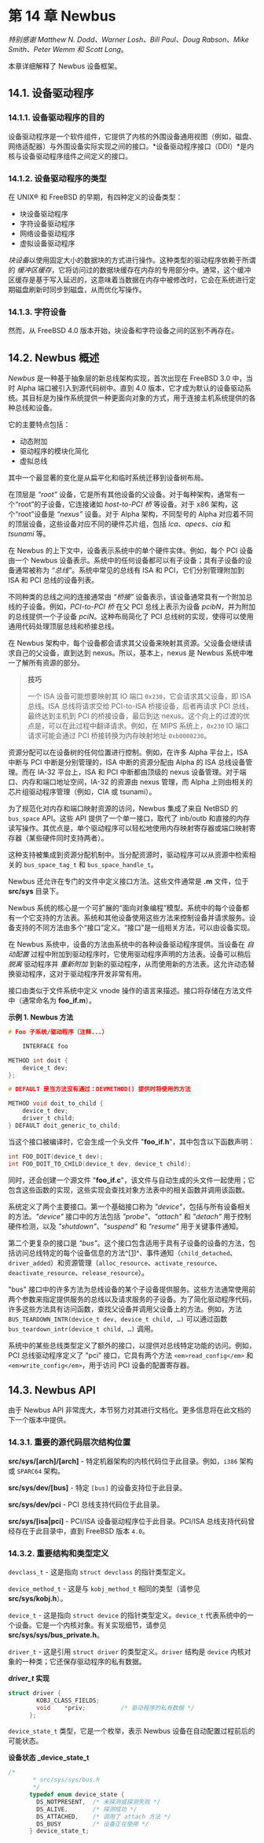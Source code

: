 # 第 14 章 Newbus

*特别感谢 Matthew N. Dodd、Warner Losh、Bill Paul、Doug Rabson、Mike Smith、Peter Wemm 和 Scott Long*。

本章详细解释了 Newbus 设备框架。

## 14.1. 设备驱动程序

### 14.1.1. 设备驱动程序的目的

设备驱动程序是一个软件组件，它提供了内核的外围设备通用视图（例如，磁盘、网络适配器）与外围设备实际实现之间的接口。\*设备驱动程序接口（DDI）\*是内核与设备驱动程序组件之间定义的接口。

### 14.1.2. 设备驱动程序的类型

在 UNIX® 和 FreeBSD 的早期，有四种定义的设备类型：

* 块设备驱动程序
* 字符设备驱动程序
* 网络设备驱动程序
* 虚拟设备驱动程序

*块设备*以使用固定大小的数据块的方式进行操作。这种类型的驱动程序依赖于所谓的 *缓冲区缓存*，它将访问过的数据块缓存在内存的专用部分中。通常，这个缓冲区缓存是基于写入延迟的，这意味着当数据在内存中被修改时，它会在系统进行定期磁盘刷新时同步到磁盘，从而优化写操作。

### 14.1.3. 字符设备

然而，从 FreeBSD 4.0 版本开始，块设备和字符设备之间的区别不再存在。

## 14.2. Newbus 概述

*Newbus* 是一种基于抽象层的新总线架构实现，首次出现在 FreeBSD 3.0 中，当时 Alpha 端口被引入到源代码树中。直到 4.0 版本，它才成为默认的设备驱动系统。其目标是为操作系统提供一种更面向对象的方式，用于连接主机系统提供的各种总线和设备。

它的主要特点包括：

* 动态附加
* 驱动程序的模块化简化
* 虚拟总线

其中一个最显著的变化是从扁平化和临时系统迁移到设备树布局。

在顶层是 *“root”* 设备，它是所有其他设备的父设备。对于每种架构，通常有一个“root”的子设备，它连接诸如 *host-to-PCI 桥* 等设备。对于 x86 架构，这个“root”设备是 *“nexus”* 设备。对于 Alpha 架构，不同型号的 Alpha 对应着不同的顶层设备，这些设备对应不同的硬件芯片组，包括 *lca*、*apecs*、*cia* 和 *tsunami* 等。

在 Newbus 的上下文中，设备表示系统中的单个硬件实体。例如，每个 PCI 设备由一个 Newbus 设备表示。系统中的任何设备都可以有子设备；具有子设备的设备通常被称为 *“总线”*。系统中常见的总线有 ISA 和 PCI，它们分别管理附加到 ISA 和 PCI 总线的设备列表。

不同种类的总线之间的连接通常由 *“桥接”* 设备表示，该设备通常具有一个附加总线的子设备。例如，*PCI-to-PCI 桥* 在父 PCI 总线上表示为设备 *pcibN*，并为附加的总线提供一个子设备 *pciN*。这种布局简化了 PCI 总线树的实现，使得可以使用通用代码处理顶层总线和桥接总线。

在 Newbus 架构中，每个设备都会请求其父设备来映射其资源。父设备会继续请求自己的父设备，直到达到 nexus。所以，基本上，nexus 是 Newbus 系统中唯一了解所有资源的部分。

>**技巧**
>
>一个 ISA 设备可能想要映射其 IO 端口 `0x230`，它会请求其父设备，即 ISA 总线。ISA 总线将请求交给 PCI-to-ISA 桥接设备，后者再请求 PCI 总线，最终达到主机到 PCI 的桥接设备，最后到达 nexus。这个向上的过渡的优点是，可以在此过程中翻译请求。例如，在 MIPS 系统上，`0x230` IO 端口请求可能会通过 PCI 桥接转换为内存映射地址 `0xb0000230`。

资源分配可以在设备树的任何位置进行控制。例如，在许多 Alpha 平台上，ISA 中断与 PCI 中断是分别管理的，ISA 中断的资源分配由 Alpha 的 ISA 总线设备管理。而在 IA-32 平台上，ISA 和 PCI 中断都由顶级的 nexus 设备管理。对于端口、内存和端口地址空间，IA-32 的资源由 nexus 管理，而 Alpha 上则由相关的芯片组驱动程序管理（例如，CIA 或 tsunami）。

为了规范化对内存和端口映射资源的访问，Newbus 集成了来自 NetBSD 的 `bus_space` API。这些 API 提供了一个单一接口，取代了 inb/outb 和直接的内存读写操作。其优点是，单个驱动程序可以轻松地使用内存映射寄存器或端口映射寄存器（某些硬件同时支持两者）。

这种支持被集成到资源分配机制中。当分配资源时，驱动程序可以从资源中检索相关的 `bus_space_tag_t` 和 `bus_space_handle_t`。

Newbus 还允许在专门的文件中定义接口方法。这些文件通常是 **.m** 文件，位于 **src/sys** 目录下。

Newbus 系统的核心是一个可扩展的“面向对象编程”模型。系统中的每个设备都有一个它支持的方法表。系统和其他设备使用这些方法来控制设备并请求服务。设备支持的不同方法由多个“接口”定义。“接口”是一组相关方法，可以由设备实现。

在 Newbus 系统中，设备的方法由系统中的各种设备驱动程序提供。当设备在 *自动配置* 过程中附加到驱动程序时，它使用驱动程序声明的方法表。设备可以稍后 *脱离* 驱动程序并 *重新附加* 到新的驱动程序，从而使用新的方法表。这允许动态替换驱动程序，这对于驱动程序开发非常有用。

接口由类似于文件系统中定义 vnode 操作的语言来描述。接口将存储在方法文件中（通常命名为 **foo\_if.m**）。

**示例 1. Newbus 方法**

```c
# Foo 子系统/驱动程序（注释...）

    INTERFACE foo

METHOD int doit {
    device_t dev;
};

# DEFAULT 是当方法没有通过：DEVMETHOD() 提供时将使用的方法

METHOD void doit_to_child {
    device_t dev;
    driver_t child;
} DEFAULT doit_generic_to_child;
```

当这个接口被编译时，它会生成一个头文件 "**foo\_if.h**"，其中包含以下函数声明：

```c
int FOO_DOIT(device_t dev);
int FOO_DOIT_TO_CHILD(device_t dev, device_t child);
```

同时，还会创建一个源文件 "**foo\_if.c**"，该文件与自动生成的头文件一起使用；它包含这些函数的实现，这些实现会查找对象方法表中的相关函数并调用该函数。

系统定义了两个主要接口。第一个基础接口称为 *"device"*，包括与所有设备相关的方法。*"device"* 接口中的方法包括 *"probe"*、*"attach"* 和 *"detach"* 用于控制硬件检测，以及 *"shutdown"*、*"suspend"* 和 *"resume"* 用于关键事件通知。

第二个更复杂的接口是 *"bus"*。这个接口包含适用于具有子设备的设备的方法，包括访问总线特定的每个设备信息的方法^\[[1](https://docs.freebsd.org/en/books/arch-handbook/newbus/#_footnotedef_1 "查看脚注")]^、事件通知（`child_detached`、`driver_added`）和资源管理（`alloc_resource`、`activate_resource`、`deactivate_resource`、`release_resource`）。

"bus" 接口中的许多方法为总线设备的某个子设备提供服务。这些方法通常使用前两个参数来指定提供服务的总线以及请求服务的子设备。为了简化驱动程序代码，许多这些方法具有访问函数，查找父设备并调用父设备上的方法。例如，方法 `BUS_TEARDOWN_INTR(device_t dev, device_t child, …)` 可以通过函数 `bus_teardown_intr(device_t child, …)` 调用。

系统中的某些总线类型定义了额外的接口，以提供对总线特定功能的访问。例如，PCI 总线驱动程序定义了 "pci" 接口，它具有两个方法 `<em>read_config</em>` 和 `<em>write_config</em>`，用于访问 PCI 设备的配置寄存器。

## 14.3. Newbus API

由于 Newbus API 非常庞大，本节努力对其进行文档化。更多信息将在此文档的下一个版本中提供。

### 14.3.1. 重要的源代码层次结构位置

**src/sys/\[arch]/\[arch]** - 特定机器架构的内核代码位于此目录。例如，`i386` 架构或 `SPARC64` 架构。

**src/sys/dev/\[bus]** - 特定 `[bus]` 的设备支持位于此目录。

**src/sys/dev/pci** - PCI 总线支持代码位于此目录。

**src/sys/\[isa|pci]** - PCI/ISA 设备驱动程序位于此目录。PCI/ISA 总线支持代码曾经存在于此目录中，直到 FreeBSD 版本 `4.0`。

### 14.3.2. 重要结构和类型定义

`devclass_t` - 这是指向 `struct devclass` 的指针类型定义。

`device_method_t` - 这是与 `kobj_method_t` 相同的类型（请参见 **src/sys/kobj.h**）。

`device_t` - 这是指向 `struct device` 的指针类型定义。`device_t` 代表系统中的一个设备。它是一个内核对象。有关实现细节，请参见 **src/sys/sys/bus\_private.h**。

`driver_t` - 这是引用 `struct driver` 的类型定义。`driver` 结构是 `device` 内核对象的一种类；它还保存驱动程序的私有数据。

***driver\_t* 实现**

```c
struct driver {
		KOBJ_CLASS_FIELDS;
		void	*priv;			/* 驱动程序的私有数据 */
	  };
```

`device_state_t` 类型，它是一个枚举，表示 Newbus 设备在自动配置过程前后的可能状态。

**设备状态 \_device\_state\_t**

```c
/*
	   * src/sys/sys/bus.h
	   */
	  typedef enum device_state {
		DS_NOTPRESENT,	/* 未探测或探测失败 */
		DS_ALIVE,		/* 探测成功 */
		DS_ATTACHED,	/* 调用了 attach 方法 */
		DS_BUSY			/* 设备正在使用 */
	  } device_state_t;
```
